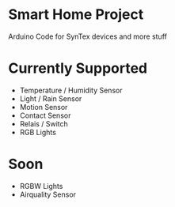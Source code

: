 # Smart Home Project
Arduino Code for SynTex devices and more stuff

# Currently Supported
- Temperature / Humidity Sensor
- Light / Rain Sensor
- Motion Sensor
- Contact Sensor
- Relais / Switch
- RGB Lights

# Soon
- RGBW Lights
- Airquality Sensor